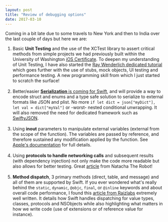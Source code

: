 ```yaml
---
layout: post
title: "Review of debugging options"
date: 2017-03-10
---
```

<p>Coming in a bit late due to some travels to New York and then to India over the last couple of days but here we are:
<ol>
	<li>Basic <strong>Unit Testing</strong> and the use of the XCTest library to assert critical methods from simple projects we had previously built within the University of Washington <a href="https://www.pce.uw.edu/certificates/ios-application-development" target="_blank">iOS Certificate</a>. To deepen my understanding of Unit Testing, I have also started the <a href="https://www.raywenderlich.com/150073/ios-unit-testing-and-ui-testing-tutorial" target="_blank">Ray Wenderlich dedicated tutorial</a> which goes further with the use of stubs, mock objects, UI testing and performance testing. A new programming skill from which I just started to scratch the surface!</li>
<br />
	<li>Better/easier <a href="https://github.com/itaiferber/swift-evolution/blob/swift-archival-serialization/proposals/XXXX-swift-archival-serialization.md?utm_campaign=iOS%2BDev%2BWeekly&utm_medium=email&utm_source=iOS_Dev_Weekly_Issue_292" target="_blank"><strong>Serialization</strong> is coming for Swift</a>, and will provide a way to encode struct and enums and a type safe solution to serialize to external formats like JSON and plist. No more <code>if let dict = json["myDict"], let val = dict["myVal"]</code> or -worst- nested conditional unwrapping. It will also removed the need for dedicated framework such as <a href="https://github.com/SwiftyJSON/SwiftyJSON" target="_blank">SwiftyJSON</a>.</li>
<br />
	<li>Using <strong>inout</strong> parameters to manipulate external variables (external from the scope of the function). The variables are passed by reference, and therefore sustained any modification applied by the function. See <a href="https://developer.apple.com/library/content/documentation/Swift/Conceptual/Swift_Programming_Language/Declarations.html#//apple_ref/doc/uid/TP40014097-CH34-ID545" target="_blank">Apple's documentation</a> for full details.</li>
<br />
	<li>Using <strong>protocols to handle networking calls</strong> and subsequent results (with dependency injection) not only make the code more readable but also allows for better testing. Great <a href="https://www.natashatherobot.com/protocol-oriented-networking-in-swift/" target="_blank">article</a> from Natacha The Robot!</li>
<br />
	<li><strong>Method dispatch</strong>, 3 primary methods (direct, table, and message) and all of them are supported by Swift. If you ever wondered what's really behind the <code>static</code>, <code>dynamic</code>, <code>@objc</code>, <code>final</code>, or <code>@inline</code> keywords and about overall code performance, I found this <a href="https://www.raizlabs.com/dev/2016/12/swift-method-dispatch/" target="_blank">article from Raizlabs</a> extremely well written. It details how Swift handles dispatching for value types, classes, protocols and NSObjects while also highlighting what matters in how we write code (use of extensions or of reference value for instance).</li>
</ol></p>

 
